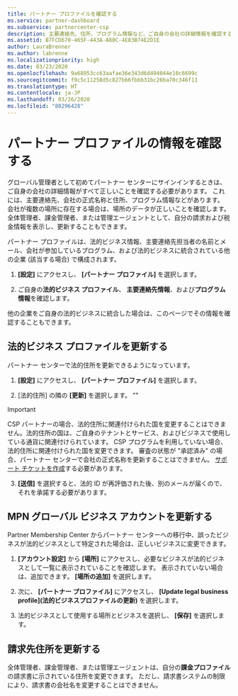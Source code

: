 ```yaml
---
title: パートナー プロファイルを確認する
ms.service: partner-dashboard
ms.subservice: partnercenter-csp
description: 主要連絡先、住所、プログラム情報など、ご自身の会社の詳細情報を確認する方法について説明します。 また、法的住所や請求先住所を更新することもできます。
ms.assetid: B7FCD670-465F-443A-A80C-4E83B74E2D1E
author: LauraBrenner
ms.author: labrenne
ms.localizationpriority: high
ms.date: 03/23/2020
ms.openlocfilehash: 9a68953cc63aafae36e343d6d494044e18c6699c
ms.sourcegitcommit: f9c5c11258d5c827bb6fbbb31bc26ba70c346f11
ms.translationtype: HT
ms.contentlocale: ja-JP
ms.lasthandoff: 03/26/2020
ms.locfileid: "80296428"
---
```

# <a name="verify-your-partner-profile-information"></a>パートナー プロファイルの情報を確認する

グローバル管理者として初めてパートナー センターにサインインするときは、ご自身の会社の詳細情報がすべて正しいことを確認する必要があります。 これには、主要連絡先、会社の正式名称と住所、プログラム情報などがあります。 会社が複数の場所に存在する場合は、場所のデータが正しいことを確認します。 全体管理者、課金管理者、または管理エージェントとして、自分の請求および税金情報を表示し、更新することもできます。

パートナー プロファイルは、法的ビジネス情報、主要連絡先担当者の名前とメール、会社が参加しているプログラム、および法的ビジネスに統合されている他の企業 (該当する場合) で構成されます。

1. **[設定]** にアクセスし、 **[パートナー プロファイル]** を選択します。

2. ご自身の**法的ビジネス プロファイル**、 **主要連絡先情報**、および**プログラム情報**を確認します。

他の企業をご自身の法的ビジネスに統合した場合は、このページでその情報を確認することもできます。

## <a name="update-your-legal-business-profile"></a>法的ビジネス プロファイルを更新する

パートナー センターで法的住所を更新できるようになっています。

1. **[設定]** にアクセスし、 **[パートナー プロファイル]** を選択します。 

2. [法的住所] の隣の **[更新]** を選択します。 ""

>[!Important]
>CSP パートナーの場合、法的住所に関連付けられた国を変更することはできません。法的住所の国は、ご自身のテナントとサービス、およびビジネスで使用している通貨に関連付けられています。 CSP プログラムを利用していない場合、法的住所に関連付けられた国を変更できます。 審査の状態が "承認済み" の場合、パートナー センターで会社の正式名称を更新することはできません。 [サポート チケットを作成](https://nam06.safelinks.protection.outlook.com/?url=https%3A%2F%2Fpartner.microsoft.com%2Fdashboard%2Fsupport%2Fcsp%2Fservicerequests%2Fcreate%3Fstage%3D2%26topicid%3D21655de7-7dbb-4927-33a2-f60f45feadf3&data=02%7C01%7CLaura.Brenner%40microsoft.com%7C2998df3c6bed41f5585a08d7cf7fbc39%7C72f988bf86f141af91ab2d7cd011db47%7C1%7C0%7C637206019881666017&sdata=9CBn9KSe3hi2nApRNVP6mLE9UX2JBOM1denAKXCutcI%3D&reserved=0)する必要があります。

3. **[送信]** を選択すると、法的 ID が再評価された後、別のメールが届くので、それを承諾する必要があります。

## <a name="update-your-mpn-global-business-account"></a>MPN グローバル ビジネス アカウントを更新する

Partner Membership Center からパートナー センターへの移行中、誤ったビジネスが法的ビジネスとして特定された場合は、正しいビジネスに変更できます。

1. **[アカウント設定]** から **[場所]** にアクセスし、必要なビジネスが法的ビジネスとして一覧に表示されていることを確認します。 表示されていない場合は、追加できます。 **[場所の追加]** を選択します。

2. 次に、 **[パートナー プロファイル]** にアクセスし、 **[Update legal business profile]\(法的ビジネスプロファイルの更新\)** を選択します。

3. 法的ビジネスとして使用する場所とビジネスを選択し、 **[保存]** を選択します。

## <a name="update-your-billing-address"></a>請求先住所を更新する

全体管理者、課金管理者、または管理エージェントは、自分の**課金プロファイル**の請求書に示されている住所を変更できます。 ただし、請求書システムの制限により、請求書の会社名を変更することはできません。

 


